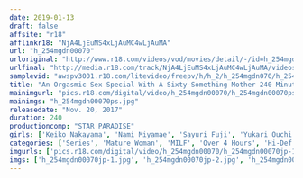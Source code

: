 ```yaml
---
date: 2019-01-13
draft: false
affsite: "r18"
afflinkr18: "NjA4LjEuMS4xLjAuMC4wLjAuMA"
url: "h_254mgdn00070"
urloriginal: "http://www.r18.com/videos/vod/movies/detail/-/id=h_254mgdn00070"
urlfinal: "http://media.r18.com/track/NjA4LjEuMS4xLjAuMC4wLjAuMA/videos/vod/movies/detail/-/id=h_254mgdn00070"
samplevid: "awspv3001.r18.com/litevideo/freepv/h/h_2/h_254mgdn070/h_254mgdn070_dmb_w.mp4"
title: "An Orgasmic Sex Special With A Sixty-Something Mother 240 Minutes/7 Ladies"
mainimgurl: "pics.r18.com/digital/video/h_254mgdn00070/h_254mgdn00070ps.jpg"
mainimgs: "h_254mgdn00070ps.jpg"
releasedate: "Nov. 20, 2017"
duration: 240
productioncomp: "STAR PARADISE"
girls: ['Keiko Nakayama', 'Nami Miyamae', 'Sayuri Fuji', 'Yukari Ouchi', 'Sachie Hayashi']
categories: ['Series', 'Mature Woman', 'MILF', 'Over 4 Hours', 'Hi-Def']
imgurls: ['pics.r18.com/digital/video/h_254mgdn00070/h_254mgdn00070jp-1.jpg', 'pics.r18.com/digital/video/h_254mgdn00070/h_254mgdn00070jp-2.jpg', 'pics.r18.com/digital/video/h_254mgdn00070/h_254mgdn00070jp-3.jpg', 'pics.r18.com/digital/video/h_254mgdn00070/h_254mgdn00070jp-4.jpg', 'pics.r18.com/digital/video/h_254mgdn00070/h_254mgdn00070jp-5.jpg', 'pics.r18.com/digital/video/h_254mgdn00070/h_254mgdn00070jp-6.jpg', 'pics.r18.com/digital/video/h_254mgdn00070/h_254mgdn00070jp-7.jpg', 'pics.r18.com/digital/video/h_254mgdn00070/h_254mgdn00070jp-8.jpg', 'pics.r18.com/digital/video/h_254mgdn00070/h_254mgdn00070jp-9.jpg', 'pics.r18.com/digital/video/h_254mgdn00070/h_254mgdn00070jp-10.jpg', 'pics.r18.com/digital/video/h_254mgdn00070/h_254mgdn00070jp-11.jpg', 'pics.r18.com/digital/video/h_254mgdn00070/h_254mgdn00070jp-12.jpg', 'pics.r18.com/digital/video/h_254mgdn00070/h_254mgdn00070jp-13.jpg', 'pics.r18.com/digital/video/h_254mgdn00070/h_254mgdn00070jp-14.jpg', 'pics.r18.com/digital/video/h_254mgdn00070/h_254mgdn00070jp-15.jpg', 'pics.r18.com/digital/video/h_254mgdn00070/h_254mgdn00070jp-16.jpg', 'pics.r18.com/digital/video/h_254mgdn00070/h_254mgdn00070jp-17.jpg', 'pics.r18.com/digital/video/h_254mgdn00070/h_254mgdn00070jp-18.jpg', 'pics.r18.com/digital/video/h_254mgdn00070/h_254mgdn00070jp-19.jpg', 'pics.r18.com/digital/video/h_254mgdn00070/h_254mgdn00070jp-20.jpg']
imgs: ['h_254mgdn00070jp-1.jpg', 'h_254mgdn00070jp-2.jpg', 'h_254mgdn00070jp-3.jpg', 'h_254mgdn00070jp-4.jpg', 'h_254mgdn00070jp-5.jpg', 'h_254mgdn00070jp-6.jpg', 'h_254mgdn00070jp-7.jpg', 'h_254mgdn00070jp-8.jpg', 'h_254mgdn00070jp-9.jpg', 'h_254mgdn00070jp-10.jpg', 'h_254mgdn00070jp-11.jpg', 'h_254mgdn00070jp-12.jpg', 'h_254mgdn00070jp-13.jpg', 'h_254mgdn00070jp-14.jpg', 'h_254mgdn00070jp-15.jpg', 'h_254mgdn00070jp-16.jpg', 'h_254mgdn00070jp-17.jpg', 'h_254mgdn00070jp-18.jpg', 'h_254mgdn00070jp-19.jpg', 'h_254mgdn00070jp-20.jpg']
---
```

